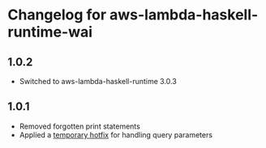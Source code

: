 # Changelog for aws-lambda-haskell-runtime-wai

## 1.0.2

* Switched to aws-lambda-haskell-runtime 3.0.3

## 1.0.1

* Removed forgotten print statements
* Applied a [temporary hotfix](https://github.com/eir-forsakring/aws-lambda-haskell-runtime-wai/pull/4) for handling query parameters
